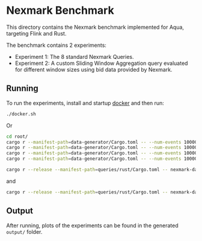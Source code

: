 # Nexmark Benchmark

This directory contains the Nexmark benchmark implemented for Aqua, targeting Flink and Rust.

The benchmark contains 2 experiments:

* Experiment 1: The 8 standard Nexmark Queries.
* Experiment 2: A custom Sliding Window Aggregation query evaluated for different window sizes using bid data provided by Nexmark.

## Running

To run the experiments, install and startup [docker](https://docs.docker.com/) and then run:

```bash
./docker.sh
```

Or

```bash
cd root/
cargo r --manifest-path=data-generator/Cargo.toml -- --num-events 1000000 --bids --dir nexmark-data/bid
cargo r --manifest-path=data-generator/Cargo.toml -- --num-events 1000000 --auctions --persons --dir nexmark-data/auctionPerson
cargo r --manifest-path=data-generator/Cargo.toml -- --num-events 1000000 --auctions --bids --dir nexmark-data/auctionBid
cargo r --manifest-path=data-generator/Cargo.toml -- --num-events 1000000 --bids --components --dir nexmark-data/bidComponent
```

```bash
cargo r --release --manifest-path=queries/rust/Cargo.toml -- nexmark-data/bid io
```

and

```bash
cargo r --release --manifest-path=queries/rust/Cargo.toml -- nexmark-data/bid q1-wasm
```

## Output

After running, plots of the experiments can be found in the generated `output/` folder.
